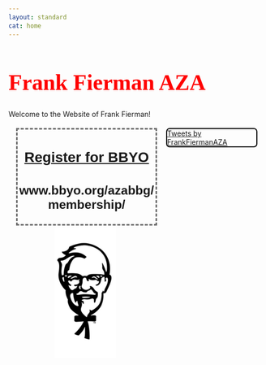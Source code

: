 ```yaml
---
layout: standard
cat: home
---
```

<style>
.twitter {
	margin: 5px 2.5% 5px 2.5%;
	border: 2px solid Black;
	border-radius: 7px;
	float: right;
	/*box-shadow: 4px 4px 8px 0 rgba(0, 0, 0, 0.2), 6px 6px 20px 0 rgba(0, 0, 0, 0.19), -6px -6px 20px 0 rgba(0, 0, 0, 0.19), -4px -4px 8px 0 rgba(0, 0, 0, 0.2);*/
  display: inline;
	width: 35%;
}

.twitter:hover {
box-shadow: 4px 4px 8px 0 rgba(0, 0, 0, 0.2), 6px 6px 20px 0 rgba(0, 0, 0, 0.19), -6px -6px 20px 0 rgba(0, 0, 0, 0.19), -4px -4px 8px 0 rgba(0, 0, 0, 0.2);
}

h1.welcome {
  font-family: Pacifico;
  font-size: 3.125em;
  color: red;
}



h2 {
	 font-size: 2em;
	 font-family: Arial;
	 text-align: center;
	 text-decoration: underline;
}

h3 {
	font-size: 1.75em;
	font-family: Arial;
	text-align: center;
}

h4 {
	font-size: 1.5em;
	font-family: Arial;
	text-align: center;
}

h5 {
	font-size: 1.25em;
	font-family: Arial;
	text-align: center;
	color: Black;
	text-decoration: none;
}

a.event-link {
	text-decoration: none;
}

div.left {
	width: 60%;
	text-align: center;
	padding-top: 5px;
}

.upcoming {
	border: dashed medium DimGray;
	margin: 0px 5%;
	width: 90%;
}

.events {
	text-align: center;
	font-size: 1.125em;
	font-family: Arial, sans-serif;
	font-style: italic;
}

.rush {
	color: White;
} /*keeping for other event groupings*/

.council {
	color: MediumSeaGreen;
}

.convention {
	color: Indigo;
}

p.convention {
	font-size: 0.8em;
}


/*body {
 background-image: url("/images/FBackgroundSmall.png")*/

</style>

<h1 class="welcome">Frank Fierman AZA </h1>
<div><p class="welcome">
Welcome to the Website of Frank Fierman!
</p> </div>



<!-- Twitter Timeline -->
<div class="twitter">
<a class="twitter-timeline" data-width="100%" data-height="750" data-theme="light" href="https://twitter.com/FrankFiermanAZA">Tweets by FrankFiermanAZA</a> <script async src="//platform.twitter.com/widgets.js" charset="utf-8"></script>
</div>

<div class="left">

 <div class="upcoming">
<!-- <div style="background-color:OrangeRed; width: 75%; margin: auto; border-style: solid; border-color: Maroon; border-width: medium; margin-top: 1em;">
<p style="color: White; font-weight: bold; font-style: italic; text-transform: uppercase; font-size: 1.2em; margin-top: 1em;">Fierman won AZA Program of the Month for Sports Day</p>
<p style="color: cornsilk; font-style: italic; font-weight: lighter;">That's the second month in a row</p>
</div> 
<h2>Upcoming Events</h2> -->
<h2>Register for BBYO</h2> <!--
<div style="background-color: CornflowerBlue; width: 75%; margin: auto; border-color: Navy; border-style: solid; border-width: medium;"></div> -->




 <h3 style="color:Black;"><a class="event-link" href="http://bbyo.org/azabbg/membership/">
www.bbyo.org/azabbg/membership/</a></h3>
<!--<h3 style="color:Black;"><a class="event-link" href="/signup/bronight">
March 3rd-4th: Bro Night Sleepover with Zelman</a></h3>
<h4>October 24th: Wing Night</h4>
<h5>October 27th: Shabbat with B'yachad</h5>
<h5>October 4th and 5th: SRC Prep (sleepover)</h5> 
<h5><a class="convention event-link" href="https://www.atlantajcc.org/index.php?src=forms&ref=TN-BBYO-ConventionRegistration-2017-18">
November 10th-12th: Southern Region Convention</a></h5>
<p class="events council">Council Events</p>
<p class="events convention">(Conventions)</p> 
<p style="font-size:1em; font-style:italic;">Some events can be clicked on for Registration/RSVP</p> -->
</div>

<div class="img">


<img src="/fiermanks2.jpg" style="width:40%;">
</div>
</div>
